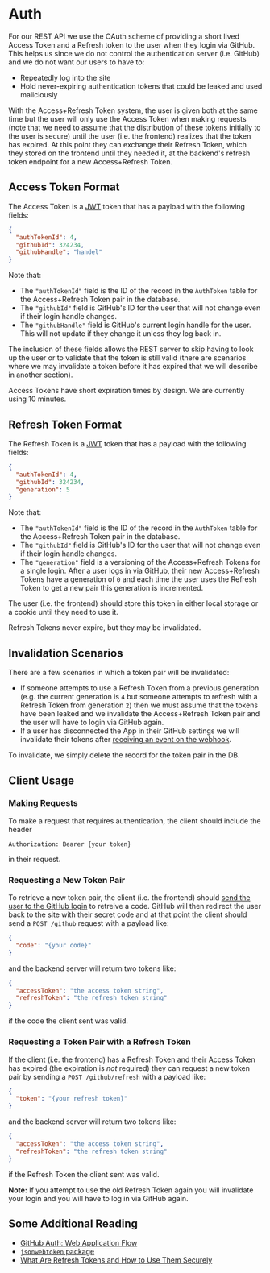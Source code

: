 # Auth

For our REST API we use the OAuth scheme of providing a short lived Access Token
and a Refresh token to the user when they login via GitHub. This helps us since
we do not control the authentication server (i.e. GitHub) and we do not want our
users to have to:

- Repeatedly log into the site
- Hold never-expiring authentication tokens that could be leaked and used
  maliciously

With the Access+Refresh Token system, the user is given both at the same time but
the user will only use the Access Token when making requests (note that we need to
assume that the distribution of these tokens initially to the user is secure) until
the user (i.e. the frontend) realizes that the token has expired. At this point
they can exchange their Refresh Token, which they stored on the frontend until
they needed it, at the backend's refresh token endpoint for a new
Access+Refresh Token.

## Access Token Format

The Access Token is a [JWT](https://jwt.io/) token that has a payload with the following
fields:

```json
{
  "authTokenId": 4,
  "githubId": 324234,
  "githubHandle": "handel"
}
```

Note that:

- The `"authTokenId"` field is the ID of the record in the `AuthToken` table for the
  Access+Refresh Token pair in the database.
- The `"githubId"` field is GitHub's ID for the user that will not change even if their
  login handle changes.
- The `"githubHandle"` field is GitHub's current login handle for the user. This will not
  update if they change it unless they log back in.

The inclusion of these fields allows the REST server to skip having to look up the user
or to validate that the token is still valid (there are scenarios where we may invalidate
a token before it has expired that we will describe in another section).

Access Tokens have short expiration times by design. We are currently using 10 minutes.

## Refresh Token Format

The Refresh Token is a [JWT](https://jwt.io/) token that has a payload with the following
fields:

```json
{
  "authTokenId": 4,
  "githubId": 324234,
  "generation": 5
}
```

Note that:

- The `"authTokenId"` field is the ID of the record in the `AuthToken` table for the
  Access+Refresh Token pair in the database.
- The `"githubId"` field is GitHub's ID for the user that will not change even if their
  login handle changes.
- The `"generation"` field is a versioning of the Access+Refresh Tokens for a single login.
  After a user logs in via GitHub, their new Access+Refresh Tokens have a generation of `0`
  and each time the user uses the Refresh Token to get a new pair this generation is incremented.

The user (i.e. the frontend) should store this token in either local storage or a cookie until they
need to use it.

Refresh Tokens never expire, but they may be invalidated.

## Invalidation Scenarios

There are a few scenarios in which a token pair will be invalidated:

- If someone attempts to use a Refresh Token from a previous generation (e.g. the current generation
  is `4` but someone attempts to refresh with a Refresh Token from generation `2`) then we must assume
  that the tokens have been leaked and we invalidate the Access+Refresh Token pair and the user will
  have to login via GitHub again.
- If a user has disconnected the App in their GitHub settings we will invalidate their tokens after
  [receiving an event on the webhook](https://docs.github.com/en/developers/apps/building-github-apps/identifying-and-authorizing-users-for-github-apps#handling-a-revoked-github-app-authorization).

To invalidate, we simply delete the record for the token pair in the DB.

## Client Usage

### Making Requests

To make a request that requires authentication, the client should include the header

```
Authorization: Bearer {your token}
```

in their request.

### Requesting a New Token Pair

To retrieve a new token pair, the client (i.e. the frontend) should
[send the user to the GitHub login](https://docs.github.com/en/developers/apps/building-github-apps/identifying-and-authorizing-users-for-github-apps#1-request-a-users-github-identity)
to retreive a code. GitHub will then redirect the user back to the site
with their secret code and at that point the client should send a
`POST /github` request with a payload like:

```json
{
  "code": "{your code}"
}
```

and the backend server will return two tokens like:

```json
{
  "accessToken": "the access token string",
  "refreshToken": "the refresh token string"
}
```

if the code the client sent was valid.

### Requesting a Token Pair with a Refresh Token

If the client (i.e. the frontend) has a Refresh Token and their Access Token has expired
(the expiration is _not_ required) they can request a new token pair by sending a
`POST /github/refresh` with a payload like:

```json
{
  "token": "{your refresh token}"
}
```

and the backend server will return two tokens like:

```json
{
  "accessToken": "the access token string",
  "refreshToken": "the refresh token string"
}
```

if the Refresh Token the client sent was valid.

**Note:** If you attempt to use the old Refresh Token again you will invalidate your
login and you will have to log in via GitHub again.

## Some Additional Reading

- [GitHub Auth: Web Application Flow](https://docs.github.com/en/developers/apps/building-github-apps/identifying-and-authorizing-users-for-github-apps#web-application-flow)
- [`jsonwebtoken` package](https://www.npmjs.com/package/jsonwebtoken)
- [What Are Refresh Tokens and How to Use Them Securely](https://auth0.com/blog/refresh-tokens-what-are-they-and-when-to-use-them/)
